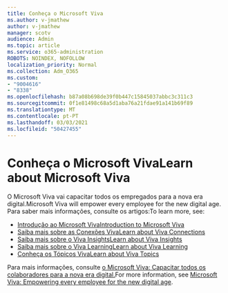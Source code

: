 ```yaml
---
title: Conheça o Microsoft Viva
ms.author: v-jmathew
author: v-jmathew
manager: scotv
audience: Admin
ms.topic: article
ms.service: o365-administration
ROBOTS: NOINDEX, NOFOLLOW
localization_priority: Normal
ms.collection: Adm_O365
ms.custom:
- "9004616"
- "8338"
ms.openlocfilehash: b87a08b698de39f0b447c15845037abbc3c311c3
ms.sourcegitcommit: 0f1e81498c68a5d1aba76a21fdae91a141b69f89
ms.translationtype: MT
ms.contentlocale: pt-PT
ms.lasthandoff: 03/03/2021
ms.locfileid: "50427455"
---
```

# <a name="learn-about-microsoft-viva"></a><span data-ttu-id="bc2b8-102">Conheça o Microsoft Viva</span><span class="sxs-lookup"><span data-stu-id="bc2b8-102">Learn about Microsoft Viva</span></span>

<span data-ttu-id="bc2b8-103">O Microsoft Viva vai capacitar todos os empregados para a nova era digital.</span><span class="sxs-lookup"><span data-stu-id="bc2b8-103">Microsoft Viva will empower every employee for the new digital age.</span></span> <span data-ttu-id="bc2b8-104">Para saber mais informações, consulte os artigos:</span><span class="sxs-lookup"><span data-stu-id="bc2b8-104">To learn more, see:</span></span>

- [<span data-ttu-id="bc2b8-105">Introdução ao Microsoft Viva</span><span class="sxs-lookup"><span data-stu-id="bc2b8-105">Introduction to Microsoft Viva</span></span>](https://www.microsoft.com/microsoft-viva/overview)
- [<span data-ttu-id="bc2b8-106">Saiba mais sobre as Conexões Viva</span><span class="sxs-lookup"><span data-stu-id="bc2b8-106">Learn about Viva Connections</span></span>](https://aka.ms/VivaConnectionsBlog/)
- [<span data-ttu-id="bc2b8-107">Saiba mais sobre o Viva Insights</span><span class="sxs-lookup"><span data-stu-id="bc2b8-107">Learn about Viva Insights</span></span>](https://aka.ms/VivaInsightsBlog)
- [<span data-ttu-id="bc2b8-108">Saiba mais sobre o Viva Learning</span><span class="sxs-lookup"><span data-stu-id="bc2b8-108">Learn about Viva Learning</span></span>](https://aka.ms/VivaLearningBlog)
- [<span data-ttu-id="bc2b8-109">Conheça os Tópicos Viva</span><span class="sxs-lookup"><span data-stu-id="bc2b8-109">Learn about Viva Topics</span></span>](https://aka.ms/viva/topics/blog)

<span data-ttu-id="bc2b8-110">Para mais informações, consulte [o Microsoft Viva: Capacitar todos os colaboradores para a nova era digital.](https://www.microsoft.com/microsoft-365/blog/2021/02/04/microsoft-viva-empowering-every-employee-for-the-new-digital-age/)</span><span class="sxs-lookup"><span data-stu-id="bc2b8-110">For more information, see [Microsoft Viva: Empowering every employee for the new digital age](https://www.microsoft.com/microsoft-365/blog/2021/02/04/microsoft-viva-empowering-every-employee-for-the-new-digital-age/).</span></span>
